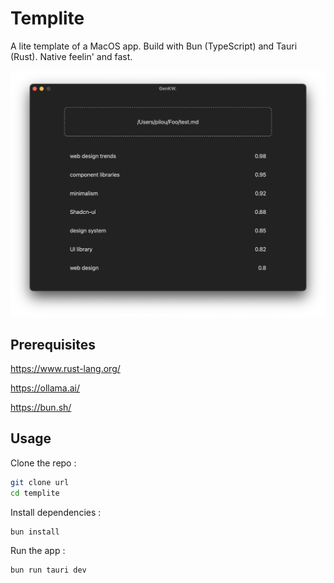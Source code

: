 # Templite

A lite template of a MacOS app. Build with Bun (TypeScript) and Tauri (Rust). Native feelin' and fast.

![app vizu](./assets/beruvybv.png)

## Prerequisites

https://www.rust-lang.org/

https://ollama.ai/

https://bun.sh/

## Usage

Clone the repo :

```bash
git clone url
cd templite
```

Install dependencies :

```bash
bun install
```

Run the app :

```bash
bun run tauri dev
```
